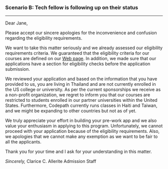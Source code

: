 ### Scenario B: Tech fellow is following up on their status
---
Dear Jane, 

Please accept our sincere apologies for the inconvenience and confusion regarding the eligibility requirements.

We want to take this matter seriously and we already assessed our eligibility requirements criteria. We guaranteed that the eligibility criteria for our courses are defined on our [Web page](https://www.codepath.org/courses). In addition, we made sure that our applications have a section for eligibility checks before the application submission.


We reviewed your application and based on the information that you have provided to us, you are living in Thailand and are not currently enrolled in the US college or university. As per the current sponsorships we receive as a non-profit organization, we regret to inform you that our courses are restricted to students enrolled in our partner universities within the United States. Furthermore, Codepath currently runs classes in Haiti and Taiwan, and we might be expanding to other countries but not as of yet. 

We truly appreciate your effort in building your pre-work app and we also value your enthusiasm in applying to this program. Unfortunately, we cannot proceed with your application because of the eligibility requirements. Also, we apologies that we cannot make any exemption as we want to be fair to all the applicants.

Thank you for your time and I ask for your understanding in this matter. 

*Sincerely,*
Clarice C. Allerite
Admission Staff

